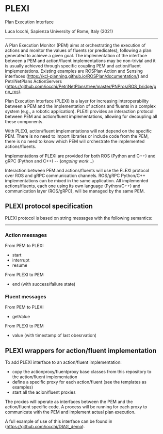 # PLEXI
Plan Execution Interface

Luca Iocchi, Sapienza University of Rome, Italy (2021)

----

A Plan Execution Monitor (PEM) aims at orchestrating the execution of actions and monitor the values of fluents (or predicates), following a plan generated to achieve a given goal.
The implementation of the interface between a PEM and action/fluent implementations may be non-trivial and it is usually achieved through specific coupling PEM and action/fluent implementations.
Existing examples are ROSPlan Action and Sensing interfaces (https://kcl-planning.github.io/ROSPlan/documentation/) and PetriNetPlans ActionServers (https://github.com/iocchi/PetriNetPlans/tree/master/PNPros/ROS_bridge/pnp_ros).

Plan Execution Interface (PLEXI) is a layer for increasing interoperability between a PEM and the implementation of actions and fluents in a complex system (e.g., a robotic application). PLEXI provides an interaction protocol between PEM and action/fluent implementations, allowing for decoupling all these components. 

With PLEXI, action/fluent implementations will not depend on the specific PEM. There is no need to import libraries or include code from the PEM, there is no need to know which PEM will orchestrate the implemented actions/fluents.

Implementations of PLEXI are provided for both ROS (Python and C++) and gRPC (Python and C++) -- (*ongoing work...*)

Interaction between PEM and actions/fluents will use the FLEXI protocol over ROS and gRPC communication channels.
ROS/gRPC Python/C++ implementations can be mixed in the same application. 
All implemented actions/fluents, each one using its own language (Python/C++) and communication layer (ROS/gRPC), will be managed by the same PEM.


## PLEXI protocol specification

PLEXI protocol is based on string messages with the following semantics:

----

### Action messages

From PEM to PLEXI

* start
* interrupt
* resume

From PLEXI to PEM

* end (with success/failure state)

### Fluent messages

From PEM to PLEXI

* getValue

From PLEXI to PEM

* value (with timestamp of last obesrvation)


## PLEXI wrappers for action/fluent implementation

To add PLEXI interface to an action/fluent implementation:

* copy the actionproxy/fluentproxy base classes from this repository to the action/fluent implementation
* define a specific proxy for each action/fluent (see the templates as examples)
* start all the acion/fluent proxies

The proxies will operate as interfaces between the PEM and the action/fluent specific code.
A process will be running for each proxy to communicate with the PEM and implement actual plan execution.


A full example of use of this interface can be found in (https://github.com/iocchi/DIAG_demo).
